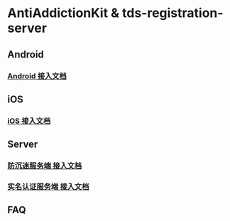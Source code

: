 # AntiAddictionKit & tds-registration-server

## Android

### [Android 接入文档](./Android/AntiAddiction/README.md)

## iOS

### [iOS 接入文档](./iOS/antiaddictionservice-ios/README.md)

## Server 

### [防沉迷服务端 接入文档](./Server/anti-addiction-server/README.md)
### [实名认证服务端 接入文档](./Server/tds-registration-server/README.md)

## FAQ


